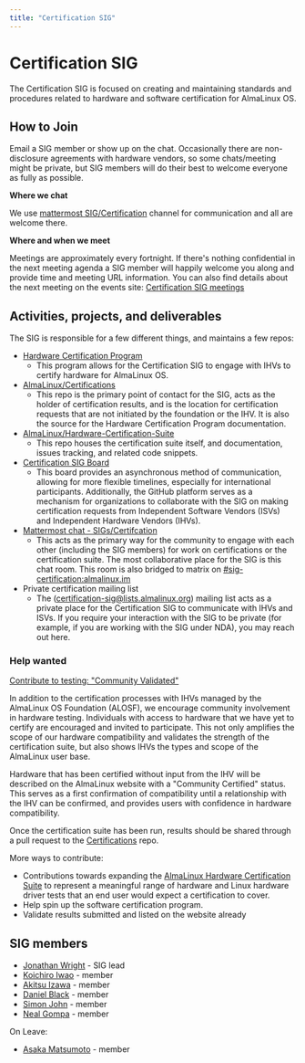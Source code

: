 ```yaml
---
title: "Certification SIG"
---
```

# Certification SIG

The Certification SIG is focused on creating and maintaining standards and procedures related to hardware and software certification for AlmaLinux OS.

## How to Join

Email a SIG member or show up on the chat. Occasionally there are non-disclosure agreements with hardware vendors, so some chats/meeting might be private, but SIG members will do their best to welcome everyone as fully as possible.

**Where we chat**

We use [mattermost SIG/Certification](https://chat.almalinux.org/almalinux/channels/sigcertification) channel for communication and all are welcome there.

**Where and when we meet**

Meetings are approximately every fortnight. If there's nothing confidential in the next meeting agenda a SIG member will happily welcome you along and provide time and meeting URL information. You can also find details about the next meeting on the events site: [Certification SIG meetings](https://events.almalinux.org/category/6/)

## Activities, projects, and deliverables

The SIG is responsible for a few different things, and maintains a few repos:

-   [Hardware Certification Program](https://almalinux.org/certification/hardware-certification/hardware-certification-program/)
    -   This program allows for the Certification SIG to engage with IHVs to certify hardware for AlmaLinux OS.
-   [AlmaLinux/Certifications](https://github.com/AlmaLinux/certifications)
    -   This repo is the primary point of contact for the SIG, acts as the holder of certification results, and is the location for certification requests that are not initiated by the foundation or the IHV. It is also the source for the Hardware Certification Program documentation.
-   [AlmaLinux/Hardware-Certification-Suite](https://github.com/AlmaLinux/Hardware-Certification-Suite)
    -   This repo houses the certification suite itself, and documentation, issues tracking, and related code snippets.
-   [Certification SIG Board](https://github.com/orgs/AlmaLinux/projects/6)
    -   This board provides an asynchronous method of communication, allowing for more flexible timelines, especially for international participants. Additionally, the GitHub platform serves as a mechanism for organizations to collaborate with the SIG on making certification requests from Independent Software Vendors (ISVs) and Independent Hardware Vendors (IHVs).
-   [Mattermost chat - SIGs/Certifcation](https://chat.almalinux.org/almalinux/channels/sigcertification)
    -   This acts as the primary way for the community to engage with each other (including the SIG members) for work on certifications or the certification suite. The most collaborative place for the SIG is this chat room. This room is also bridged to matrix on [#sig-certification:almalinux.im](https://app.almalinux.im/#/room/#sig-certification:almalinux.im)
-   Private certification mailing list
    -   The ([certification-sig\@lists.almalinux.org](mailto:certification-sig@lists.almalinux.org?subject=updateme)) mailing list acts as a private place for the Certification SIG to communicate with IHVs and ISVs. If you require your interaction with the SIG to be private (for example, if you are working with the SIG under NDA), you may reach out here.

### Help wanted

<u>Contribute to testing: "Community Validated"</u>

In addition to the certification processes with IHVs managed by the AlmaLinux OS Foundation (ALOSF), we encourage community involvement in hardware testing. Individuals with access to hardware that we have yet to certify are encouraged and invited to participate. This not only amplifies the scope of our hardware compatibility and validates the strength of the certification suite, but also shows IHVs the types and scope of the AlmaLinux user base.

Hardware that has been certified without input from the IHV will be described on the AlmaLinux website with a "Community Certified" status. This serves as a first confirmation of compatibility until a relationship with the IHV can be confirmed, and provides users with confidence in hardware compatibility.

Once the certification suite has been run, results should be shared through a pull request to the [Certifications](https://github.com/AlmaLinux/certification-test-results) repo.

More ways to contribute:

* Contributions towards expanding the [AlmaLinux Hardware Certification Suite](https://github.com/AlmaLinux/Hardware-Certification-Suite) to represent a meaningful range of hardware and Linux hardware driver tests that an end user would expect a certification to cover.
* Help spin up the software certification program.
* Validate results submitted and listed on the website already

## SIG members

* [Jonathan Wright](mailto:jonathan@almalinux.org) - SIG lead
* [Koichiro Iwao](mailto:meta@almalinux.org) - member
* [Akitsu Izawa](mailto:akitsu.izawa@cybertrust.co.jp) - member
* [Daniel Black](mailto:daniel@mariadb.org) - member
* [Simon John](mailto:sjohn@tuxcare.com) - member
* [Neal Gompa](mailto:ngompa@almalinux.org) - member

On Leave:
* [Asaka Matsumoto](mailto:asaka.matsumoto@cybertrust.co.jp) - member
